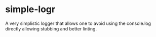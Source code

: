 # simple-logr
A very simplistic logger that allows one to avoid using the console.log directly allowing stubbing and better linting.

